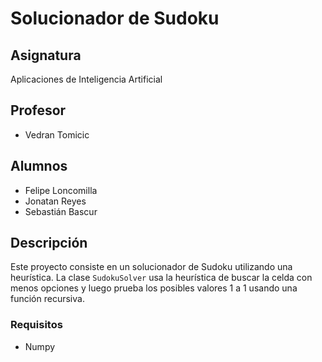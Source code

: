 # Solucionador de Sudoku

## Asignatura

Aplicaciones de Inteligencia Artificial

## Profesor

- Vedran Tomicic

## Alumnos

- Felipe Loncomilla
- Jonatan Reyes
- Sebastián Bascur

## Descripción

Este proyecto consiste en un solucionador de Sudoku utilizando una heurística. La clase `SudokuSolver` usa la heurística de buscar la celda con menos opciones y luego prueba los posibles valores 1 a 1 usando una función recursiva.

### Requisitos

- Numpy
